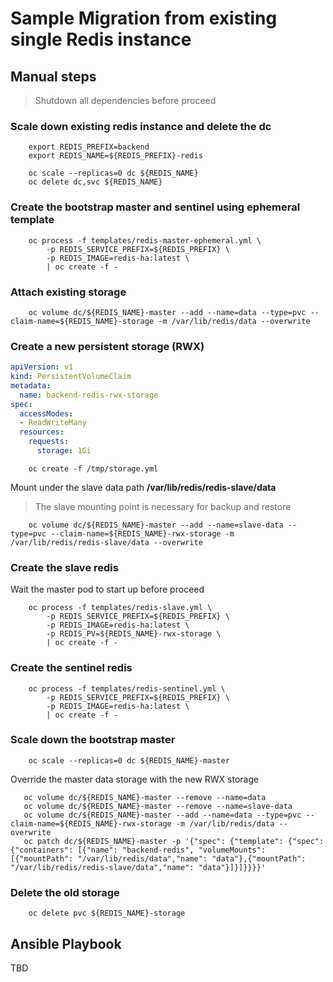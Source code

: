 # Sample Migration from existing single Redis instance

## Manual steps

>
> Shutdown all dependencies before proceed
>

###  Scale down existing redis instance and delete the dc

```shell
    export REDIS_PREFIX=backend
    export REDIS_NAME=${REDIS_PREFIX}-redis
    
    oc scale --replicas=0 dc ${REDIS_NAME}
    oc delete dc,svc ${REDIS_NAME}
```

### Create the bootstrap master and sentinel using ephemeral template

```shell
    oc process -f templates/redis-master-ephemeral.yml \
        -p REDIS_SERVICE_PREFIX=${REDIS_PREFIX} \
        -p REDIS_IMAGE=redis-ha:latest \
        | oc create -f -
```

### Attach existing storage

```shell
    oc volume dc/${REDIS_NAME}-master --add --name=data --type=pvc --claim-name=${REDIS_NAME}-storage -m /var/lib/redis/data --overwrite
```

### Create a new persistent storage (RWX)

```yml
apiVersion: v1
kind: PersistentVolumeClaim
metadata:
  name: backend-redis-rwx-storage
spec:
  accessModes:
  - ReadWriteMany
  resources:
    requests:
      storage: 1Gi
```
```shell
    oc create -f /tmp/storage.yml
```

Mount under the slave data path **/var/lib/redis/redis-slave/data**

>
> The slave mounting point is necessary for backup and restore
>

```shell
    oc volume dc/${REDIS_NAME}-master --add --name=slave-data --type=pvc --claim-name=${REDIS_NAME}-rwx-storage -m /var/lib/redis/redis-slave/data --overwrite
```

### Create the slave redis

Wait the master pod to start up before proceed

```shell
    oc process -f templates/redis-slave.yml \
        -p REDIS_SERVICE_PREFIX=${REDIS_PREFIX} \
        -p REDIS_IMAGE=redis-ha:latest \
        -p REDIS_PV=${REDIS_NAME}-rwx-storage \
        | oc create -f -
```

### Create the sentinel redis

```shell
    oc process -f templates/redis-sentinel.yml \
        -p REDIS_SERVICE_PREFIX=${REDIS_PREFIX} \
        -p REDIS_IMAGE=redis-ha:latest \
        | oc create -f -
```

### Scale down the bootstrap master

```shell
    oc scale --replicas=0 dc ${REDIS_NAME}-master
```

Override the master data storage with the new RWX storage

```shell
   oc volume dc/${REDIS_NAME}-master --remove --name=data
   oc volume dc/${REDIS_NAME}-master --remove --name=slave-data
   oc volume dc/${REDIS_NAME}-master --add --name=data --type=pvc --claim-name=${REDIS_NAME}-rwx-storage -m /var/lib/redis/data --overwrite
   oc patch dc/${REDIS_NAME}-master -p '{"spec": {"template": {"spec": {"containers": [{"name": "backend-redis", "volumeMounts": [{"mountPath": "/var/lib/redis/data","name": "data"},{"mountPath": "/var/lib/redis/redis-slave/data","name": "data"}]}]}}}}'
```

### Delete the old storage

```shell
    oc delete pvc ${REDIS_NAME}-storage
```

## Ansible Playbook

TBD
